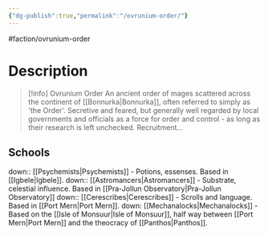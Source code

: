 ```yaml
---
{"dg-publish":true,"permalink":"/ovrunium-order/"}
---
```


#faction/ovrunium-order

# Description

> [!info] Ovrunium Order
> An ancient order of mages scattered across the continent of [[Bonnurka\|Bonnurka]], often referred to simply as 'the Order'. Secretive and feared, but generally well regarded by local governments and officials as a force for order and control - as long as their research is left unchecked. 
> Recruitment...


## Schools

down:: [[Psychemists\|Psychemists]] - Potions, essenses. Based in [[Igbele\|Igbele]].
down:: [[Astromancers\|Astromancers]] - Substrate, celestial influence. Based in [[Pra-Jollun Observatory\|Pra-Jollun Observatory]]
down:: [[Cerescribes\|Cerescribes]] - Scrolls and language. Based in [[Port Mern\|Port Mern]]. 
down: [[Mechanalocks\|Mechanalocks]] - Based on the [[Isle of Monsuur\|Isle of Monsuur]], half way between [[Port Mern\|Port Mern]] and the theocracy of [[Panthos\|Panthos]].
